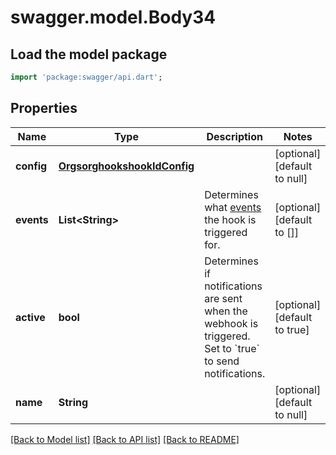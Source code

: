 # swagger.model.Body34

## Load the model package
```dart
import 'package:swagger/api.dart';
```

## Properties
Name | Type | Description | Notes
------------ | ------------- | ------------- | -------------
**config** | [**OrgsorghookshookIdConfig**](OrgsorghookshookIdConfig.md) |  | [optional] [default to null]
**events** | **List&lt;String&gt;** | Determines what [events](https://developer.github.com/webhooks/event-payloads) the hook is triggered for. | [optional] [default to []]
**active** | **bool** | Determines if notifications are sent when the webhook is triggered. Set to &#x60;true&#x60; to send notifications. | [optional] [default to true]
**name** | **String** |  | [optional] [default to null]

[[Back to Model list]](../README.md#documentation-for-models) [[Back to API list]](../README.md#documentation-for-api-endpoints) [[Back to README]](../README.md)

